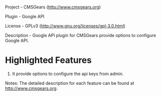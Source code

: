 Project 	- CMSGears (http://www.cmsgears.org)

Plugin  	- Google API

License 	- GPLv3 (http://www.gnu.org/licenses/gpl-3.0.html)

Description - Google API plugin for CMSGears provide options to configure Google API.

Highlighted Features
=========================================
1. It provide options to configure the api keys from admin.

Notes: The detailed description for each feature can be found at http://www.cmsgears.org.